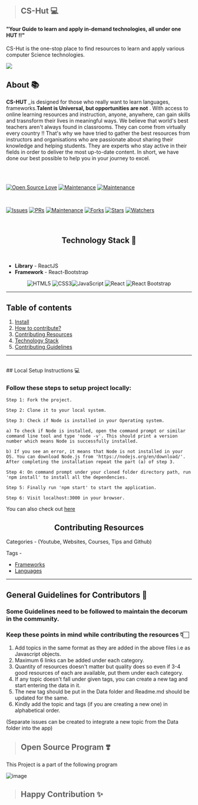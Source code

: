 >## CS-Hut 💻

<h4>"Your Guide to learn and apply in-demand technologies, all under one HUT !!"</h4>

CS-Hut is the one-stop place to find resources to learn and apply various computer Science technologies.

![](https://github.com/shriya030/CS-Hut/raw/master/src/HomePage/Images/logo.png)
## About 📚
**CS-HUT** _is designed for those who really want to learn languages, frameworks.**Talent is Universal, but opportunities are not**
. With access to online learning resources and instruction, anyone, anywhere, can gain skills and trasnsform their lives in meaningful ways. We believe that world's best teachers aren't always found in classrooms. They can come from virtually every country !! That's why we have tried to gather the best resources from instructors and organisations who are passionate about sharing their knowledge and helping students. They are experts who stay active in their fields in order to deliver the most up-to-date content. In short, we have done our best possible to help you in your journey to excel.


<br>
<br>

[![Open Source Love](https://badges.frapsoft.com/os/v1/open-source.svg?v=103)](https://github.com/ellerbrock/open-source-badge/) [![Maintenance](https://img.shields.io/badge/Maintained%3F-yes-green.svg?v=103)](https://GitHub.com/Naereen/StrapDown.js/graphs/commit-activity) [![Maintenance](https://img.shields.io/badge/PR's%3F-Welcomed-brightgreen.svg?v=103)](https://GitHub.com/Naereen/StrapDown.js/graphs/commit-activity)

<br>

[![Issues](https://img.shields.io/github/issues/shriya030/CS-Hut)](https://github.com/shriya030/CS-Hut/issues) [![PRs](https://img.shields.io/github/issues-pr/shriya030/CS-Hut)](https://github.com/shriya030/CS-Hut/pulls) [![Maintenance](https://img.shields.io/maintenance/yes/2021?color=green&logo=github)](https://github.com/shriya030/CS-Hut) [![Forks](https://img.shields.io/github/forks/shriya030/CS-Hut?style=social)](https://github.com/shriya030/CS-Hut) [![Stars](https://img.shields.io/github/stars/shriya030/CS-Hut?style=social)](https://github.com/shriya030/CS-Hut) [![Watchers](https://img.shields.io/github/watchers/shriya030/CS-Hut?style=social)](https://github.com/shriya030/CS-Hut)

<br>

<h2 align="center" id="technology-stack">Technology Stack 🚀</h2> 
<br>

- **Library** - ReactJS
- **Framework** - React-Bootstrap
<p align="center">
<img alt="HTML5" src="https://img.shields.io/badge/html5%20-%23E34F26.svg?&style=for-the-badge&logo=html5&logoColor=white"/> <img alt="CSS3" src="https://img.shields.io/badge/css3%20-%231572B6.svg?&style=for-the-badge&logo=css3&logoColor=white"/><img alt="JavaScript" src="https://img.shields.io/badge/javascript%20-%23323330.svg?&style=for-the-badge&logo=javascript&logoColor=%23F7DF1E"/> <img alt="React" src="https://img.shields.io/badge/react%20-%2320232a.svg?&style=for-the-badge&logo=react&logoColor=%2361DAFB"/> <img alt="React Bootstrap" src="https://img.shields.io/badge/react bootstrap%20-%23563D7C.svg?&style=for-the-badge&logo=bootstrap&logoColor=white"/>
​    <hr>

<h2>Table of contents</h2>

1. [Install](#install)
2. [How to contribute?](https://github.com/shriya030/CS-Hut/blob/master/contributing.md)
3. [Contributing Resources](#contributing-resources)
4. [Technology Stack](#technology-stack)
5. [Contributing Guidelines](https://github.com/shriya030/CS-Hut/blob/master/CODE_OF_CONDUCT.md)


<hr>
<br>
## Local Setup Instructions 💻

### Follow these steps to setup project locally:
```
Step 1: Fork the project.

Step 2: Clone it to your local system.

Step 3: Check if Node is installed in your Operating system.

a) To check if Node is installed, open the command prompt or similar command line tool and type 'node -v'. This should print a version number which means Node is successfully installed.

b) If you see an error, it means that Node is not installed in your OS. You can download Node.js from 'https://nodejs.org/en/download/'. After completing the installation repeat the part (a) of step 3.

Step 4: On command prompt under your cloned folder directory path, run 'npm install' to install all the dependencies.

Step 5: Finally run 'npm start' to start the application.

Step 6: Visit localhost:3000 in your browser.

```
You can also check out [here](start_app.md)


<h2 align="center" id="contributing-resources">Contributing Resources</h2>

Categories - (Youtube, Websites, Courses, Tips and Github)

Tags - 
- [Frameworks](src/Data/Frameworks.js)
- [Languages](src/Data/Languages.js)


<hr>

## General Guidelines for Contributors 🚧
### Some Guidelines need to be followed to maintain the decorum in the community.
### Keep these points in mind while contributing the resources 👇🏻

1. Add topics in the same format as they are added in the above files i.e as Javascript objects.
2. Maximum 6 links can be added under each category.
3. Quantity of resources doesn't matter but quality does so even if 3-4 good resources of each are available, put them under each category. 
4. If any topic doesn't fall under given tags, you can create a new tag and start entering the data in it.
5. The new tag should be put in the Data folder and Readme.md should be updated for the same.
6. Kindly add the topic and tags (if you are creating a new one) in alphabetical order. 

(Separate issues can be created to integrate a new topic from the Data folder into the app)


>## Open Source Program ❣️
 This Project is a part of the following program

![image](https://letsgrowmore.in/wp-content/uploads/2021/05/cropped-growmore-removebg-preview.png)


>## Happy Contribution ✨